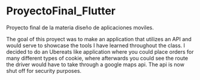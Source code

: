 # ProyectoFinal_Flutter
Proyecto final de la materia diseño de aplicaciones moviles.

The goal of this proyect was to make an application that utilizes an API and would serve to showcase the tools I have learned throughout the class.
I decided to do an Ubereats like application where you could place orders for many different types of cookie, where afterwards you could see the route
the driver would have to take through a google maps api. The api is now shut off for security purposes.
